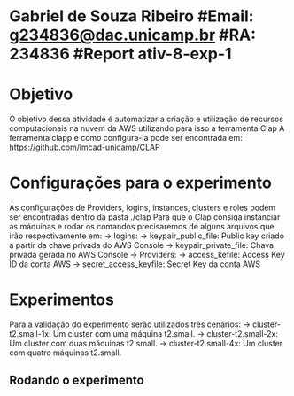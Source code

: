 # Gabriel de Souza Ribeiro #Email: g234836@dac.unicamp.br #RA: 234836 #Report ativ-8-exp-1


# Objetivo
O objetivo dessa atividade é automatizar a criação e utilização de recursos computacionais na nuvem da AWS utilizando para isso a ferramenta Clap
A ferramenta clapp e como configura-la pode ser encontrada em: https://github.com/lmcad-unicamp/CLAP


# Configurações para o experimento
As configurações de Providers, logins, instances, clusters e roles podem ser encontradas dentro da pasta ./clap
Para que o Clap consiga instanciar as máquinas e rodar os comandos precisaremos de alguns arquivos que irão respectivamente em:
-> logins:
    -> keypair_public_file: Public key criado a partir da chave privada do AWS Console
    -> keypair_private_file: Chava privada gerada no AWS Console
-> Providers:
    -> access_kefile: Access Key ID da conta AWS
    -> secret_access_keyfile: Secret Key da conta AWS


# Experimentos
Para a validação do experimento serão utilizados três cenários:
-> cluster-t2.small-1x: Um cluster com uma máquina t2.small.
-> cluster-t2.small-2x: Um cluster com duas máquinas t2.small.
-> cluster-t2.small-4x: Um cluster com quatro máquinas t2.small.



## Rodando o experimento


